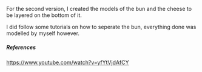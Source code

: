 For the second version, I created the models of the bun and the cheese to be layered on the bottom of it.

I did follow some tutorials on how to seperate the bun, everything done was modelled by myself however.

##### References #####

https://www.youtube.com/watch?v=yfYtVjdAfCY